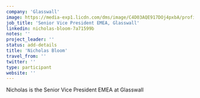 ```yaml
---
company: 'Glasswall'
image: https://media-exp1.licdn.com/dms/image/C4D03AQE917DOj4pxbA/profile-displayphoto-shrink_800_800/0?e=1596672000&v=beta&t=Ro3-F63xl2r3N_r8PuXlqrWMCb0yLZlR-bMYMy10vwE
job_title: 'Senior Vice President EMEA, Glasswall'
linkedin: nicholas-bloom-7a71599b
notes: ''
project_leader: ''
status: add-details
title: 'Nicholas Bloom'
travel_from: ''
twitter: ''
type: participant
website: ''
---
```

Nicholas is the Senior Vice President EMEA at Glasswall